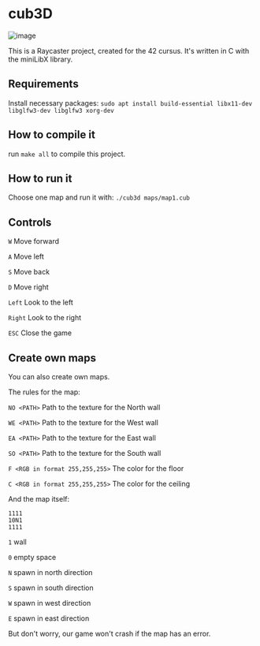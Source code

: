 # cub3D
![image](https://github.com/fsemke/cub3D/assets/94831163/84fcfe53-54e4-4ee8-a407-f386e11ae3e9)

This is a Raycaster project, created for the 42 cursus.
It's written in C with the miniLibX library.

## Requirements
Install necessary packages:
```sudo apt install build-essential libx11-dev libglfw3-dev libglfw3 xorg-dev```

## How to compile it
run ```make all``` to compile this project.

## How to run it
Choose one map and run it with:
```./cub3d maps/map1.cub```

## Controls
```W``` Move forward

```A``` Move left

```S``` Move back

```D``` Move right

```Left``` Look to the left

```Right``` Look to the right

```ESC``` Close the game


## Create own maps
You can also create own maps.

The rules for the map:

```NO <PATH>``` Path to the texture for the North wall

```WE <PATH>``` Path to the texture for the West wall

```EA <PATH>``` Path to the texture for the East wall

```SO <PATH>``` Path to the texture for the South wall

```F <RGB in format 255,255,255>``` The color for the floor

```C <RGB in format 255,255,255>``` The color for the ceiling

And the map itself:

```
1111
10N1
1111
```

```1``` wall

```0``` empty space

```N``` spawn in north direction

```S``` spawn in south direction

```W``` spawn in west direction

```E``` spawn in east direction

But don't worry, our game won't crash if the map has an error.
